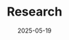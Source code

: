 ---
title: 'Research'
date: 2025-05-19
type: landing

design:
  # Section spacing
  spacing: '6rem'

# Page sections
sections:
  - block: markdown
    content:
      title: 'Research Interests'
      subtitle: ''
      text: |-
        Chunxiang Wang received his B.Eng. in Automation from Harbin Institute of Technology (2015–2019). From 2018 to 2021, he was with the Research Institute of Intelligent Control and Systems, where he worked on robotic micromanipulation for zebrafish microinjection, participating the development of 3D calibration, visual feedback, non-invasive object capture, and 3D posture control algorithms. He also independently developed a multi-object tracking system for zebrafish larvae under high density and occlusions.

        Since 2021, he has been a Ph.D. student in the D-PI at MPI-IS and D-ITET at ETH Zürich. His research focuses on soft millirobots with novel functionalities, integrating computer vision and closed-loop magnetic actuation. His expertise spans soft robot design and mechanics, image processing, medical imaging, and magnetic control systems.

        **Peer Reviewer:** IEEE/ASME Transactions on Mechatronics (T-Mech), IEEE Transactions on Cybernetics, IEEE International Conference on Robotics and Automation (ICRA), and Research.

    
  - block: collection
    id: papers
    content:
      title: Featured Publications
      filters:
        folders:
          - publication
        featured_only: true
    design:
      view: article-grid
      fill_image: false
      columns: 3



  - block: collection
    content:
      title: Recent Publications
      text: ""
      filters:
        folders:
          - publication
        exclude_featured: false
    design:
      view: citation
---